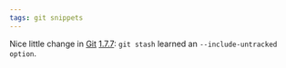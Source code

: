 ```yaml
---
tags: git snippets
---
```


Nice little change in [Git](/wiki/Git) [1.7.7](https://raw.github.com/gitster/git/master/Documentation/RelNotes/1.7.7.txt): `git stash` learned an `--include-untracked option`.
